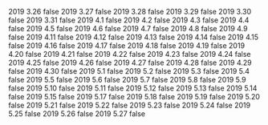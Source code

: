 2019  3.26  false
2019  3.27  false
2019  3.28  false
2019  3.29  false
2019  3.30  false
2019  3.31  false
2019  4.1  false
2019  4.2  false
2019  4.3  false
2019  4.4  false
2019  4.5  false
2019  4.6  false
2019  4.7  false
2019  4.8  false
2019  4.9  false
2019  4.11  false
2019  4.12  false
2019  4.13  false
2019  4.14  false
2019  4.15  false
2019  4.16  false
2019  4.17  false
2019  4.18  false
2019  4.19  false
2019  4.20  false
2019  4.21  false
2019  4.22  false
2019  4.23  false
2019  4.24  false
2019  4.25  false
2019  4.26  false
2019  4.27  false
2019  4.28  false
2019  4.29  false
2019  4.30  false
2019  5.1  false
2019  5.2  false
2019  5.3  false
2019  5.4  false
2019  5.5  false
2019  5.6  false
2019  5.7  false
2019  5.8  false
2019  5.9  false
2019  5.10  false
2019  5.11  false
2019  5.12 false
2019  5.13 false
2019  5.14 false
2019  5.15 false
2019  5.17 false
2019  5.18 false
2019  5.19 false
2019  5.20 false
2019  5.21 false
2019  5.22 false
2019  5.23 false
2019  5.24 false
2019  5.25 false
2019  5.26 false
2019  5.27 false
